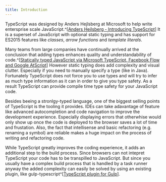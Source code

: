 ```yaml
---
title: Introduction
---
```


TypeScript was designed by Anders Hejlsberg at Microsoft to help write entersprise scale JavaScript.^[[Anders Hejlsberg - Introducing TypeScript](https://channel9.msdn.com/posts/Anders-Hejlsberg-Introducing-TypeScript)] It is a superset of JavaScript with optional static typing and has support for ES2015 features like *classes*, *arrow functions* and *template literals*.

Many teams from large companies have continually arrived at the conclusion that adding types enhances quality and understandability of code.^[[Statically typed JavaScript via Microsoft TypeScript, Facebook Flow and Google AtScript](http://www.2ality.com/2014/10/typed-javascript.html)] However static typing does add complexity and visual clutter. Especially if you need to manually specify a type (like in Java). Fortunately TypeScript does not force you to use types and will try to infer as much type information as it can in order to give you type safety. As a result TypeScript can provide compile time type safety for your JavaScript code.

Besides beeing a stronlgy-typed language, one of the biggest selling points of TypeScript is the tooling it provides. IDEs can take adavantage of feature like advanced autocompletion and code navigation to improve the development experience. Especially displaying errors that otherwhise would only show up once the code is deployed to the browser saves a lot of time and frustation. Also, the fact that intellisense and basic refactoring (e.g. renaming a symbol) are reliable makes a huge impact on the process of writing and refactoring code.

While TypeScript greatly improves the coding experience, it adds an additional step to the build process. Since browsers can not intepret TypeScript your code has to be transpilled to JavaScript. But since you usually have a complex build process that is handled by a task runner anyway the added complexity can easily be solved by using an existing plugin, like gulp-typescript^[[TypeScript plugin for Gulp](https://github.com/ivogabe/gulp-typescript)].

